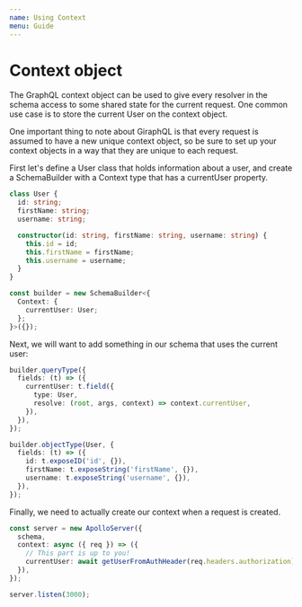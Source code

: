 ```yaml
---
name: Using Context
menu: Guide
---
```


# Context object

The GraphQL context object can be used to give every resolver in the schema access to some shared
state for the current request. One common use case is to store the current User on the context
object.

One important thing to note about GiraphQL is that every request is assumed to have a new unique
context object, so be sure to set up your context objects in a way that they are unique to each
request.

First let's define a User class that holds information about a user, and create a SchemaBuilder with
a Context type that has a currentUser property.

```typescript
class User {
  id: string;
  firstName: string;
  username: string;

  constructor(id: string, firstName: string, username: string) {
    this.id = id;
    this.firstName = firstName;
    this.username = username;
  }
}

const builder = new SchemaBuilder<{
  Context: {
    currentUser: User;
  };
}>({});
```

Next, we will want to add something in our schema that uses the current user:

```typescript
builder.queryType({
  fields: (t) => ({
    currentUser: t.field({
      type: User,
      resolve: (root, args, context) => context.currentUser,
    }),
  }),
});

builder.objectType(User, {
  fields: (t) => ({
    id: t.exposeID('id', {}),
    firstName: t.exposeString('firstName', {}),
    username: t.exposeString('username', {}),
  }),
});
```

Finally, we need to actually create our context when a request is created.

```typescript
const server = new ApolloServer({
  schema,
  context: async ({ req }) => ({
    // This part is up to you!
    currentUser: await getUserFromAuthHeader(req.headers.authorization),
  }),
});

server.listen(3000);
```
